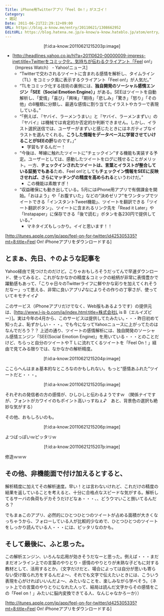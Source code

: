 ```yaml
---
Title: iPhone用Twitterアプリ「Feel On！」がスゴイ！
Category:
- 雑記
Date: 2011-06-21T22:29:12+09:00
URL: https://blog.a-know.me/entry/20110621/1308662952
EditURL: https://blog.hatena.ne.jp/a-know/a-know.hateblo.jp/atom/entry/12921228815727979603
---
```


<div align=center>[f:id:a-know:20110621215203p:image]</div>


- [http://headlines.yahoo.co.jp/hl?a=20110620-00000009-impress-inet:title=Twitterをコミック化、気持ちが伝わるクライアント「Feel on!」 （Impress Watch） - Yahoo!ニュース]
    - “Twitterで交わされるツイートに含まれる感情を解析し、タイムライン（TL）をコミック風に表示するクライアント「Feel on!」が人気だ。”
    - “TLをコミック化する技術の裏側には、<span class="deco" style="font-weight:bold;">独自開発のソーシャル感情エンジン「SEE（Social Emotion Engine）」</span>がある。SEEはツイートを自動解析し、「愛情」「喜び」「興味」「期待」「悲しみ」「驚き」「怒り」「その他」の8種類に分類し、最適な感情に割り当てたイラストやカラーで表現している。”
    - “「例えば、『ヤバイ、ラーメンうまい』と『ヤバイ、ラーメンまずい』の『ヤバイ』は機械では肯定的か否定的か判断できません。しかし、イラスト選択送信では、ユーザーがまずいと感じたときにはネガティブなイラストを選んでくれる。<span class="deco" style="font-weight:bold;">こうした情報をデータベースに学習させていけることがSEEの肝</span>なのです。」”
        - 学習もするんだー！
    - “今後は、琴線に触れたツイートに“チェックイン”する機能も実装する予定。ユーザーとしては、感動したツイートをログに残せることがメリット。一方、<span class="deco" style="font-weight:bold;">チェックインされたツイートは、言葉とイラストが整合している証拠でもある</span>ため、Feel on!としても<span class="deco" style="font-weight:bold;">チェックイン情報をSEEに反映させれば、さらにマッチングの精度を高められる</span>というわけだ。”
        - この機能は素敵すぎ！
    - “収益確保にも動き出している。5月にはiPhone用アプリで有償課金を開始。「おはよう」や「お腹すいた」などの“決めゼリフ”をワンタップでツイートできる「インスタントTweet機能」、ツイートを翻訳できる「ツイート翻訳ボタン」、ツイートに含まれるリンク先を「Read it Later」や「Instapaper」に保存できる「後で読む」ボタンを各230円で提供している。”
        - マネタイズもしっかり。イイと思います！！


[http://itunes.apple.com/jp/app/feel-on-for-twitter/id425305335?mt=8:title=Feel On! iPhoneアプリをダウンロードする]



## とまぁ、先日、↑のような記事を
Yahoo経由で見つけたのだけど。こりゃおもしろそうだってんで早速ダウンロード、使ってみると、これがなかなかの精度＆コミックの絵柄が非常に表情豊かで躍動感もあって、「こりゃ日々のTwitterライフに鮮やかな彩りを加えてくれそうだなー」って思える、非常に良いアプリ♪なによりその作りの丁寧さが、使っていてキモチイイ♪


このサービス（iPhoneアプリだけでなく、Web版もあるようです）の提供元は、[http://www.l-is-b.com/ja/index.html:title=株式会社L is B（エルイズビー）]。実は今年の4月から、このサービスは提供してたみたい。・・・昨日初めて知ったよ、恥ずかしい・・・。でも今になってYahooニュースに上がってたのはなんでだろう？？
上述の通り、ツイートの感情解析には、独自開発のソーシャル感情エンジン「SEE(Social Emotion Engine)」を用いている・・・とのことだけど、ちらっと自分のツイートやＴＬに流れてくるツイートを「Feel On！」経由で見てみる限りでは、なかなかの解析精度。


<div align=center>[f:id:a-know:20110621215204p:image]</div>

ここらへんはまぁ基本的なところなのかもしれない。もっと“感情あふれた”ツイートだと・・・。


<div align=center>[f:id:a-know:20110621215205p:image]</div>

それぞれの発信者の方の感情が、ひしひしと伝わるようですｗ
（関係ナイですが、フォントがカワイイのもポイント高いっすねぇ♪　あと、背景色の選択も絶妙な気がする）



その他、おもしろいのも。


<div align=center>[f:id:a-know:20110621215206p:image]</div>

よつばっぽいｗピッタリｗ


<div align=center>[f:id:a-know:20110621215207p:image]</div>

修造ｗｗｗ



## その他、非機能面で付け加えるとすると、
解析精度に加えてその解析速度。早い！とは言わないけれど、これだけの精度の結果を返していることを考えると、十分に合格点なスピードな気がする。解析してるサーバの負荷もデカそうだけどなぁ・・・、、どうウマいこと捌いてるんだろ？

でもまぁこのアプリ、必然的にひとつひとつのツイートが占める面積が大きくなっちゃうから、フォローしている人が比較的少なめで、ひとつひとつのツイートをしっかり読んでいる人・・・には、ピッタリなのかも。


## そして最後に、ふと思った。
この解析エンジン、いろんな応用が効きそうだなーと思った。例えば・・・まだまだオンライン上での言葉のやりとり・感情のやりとりが未熟な子どもに対する教材として、活用するとか。（文字だけだと、場合によっては自分が思いも寄らない受け取られ方をするんだよ〜、それでも文字で伝えたいときには、こういう表現を心がければいいんだよ〜、みたいなことを、楽しみながら学べそう。（ネット上での言葉のやりとりになれた人って、結局は読んだ文字からその感情をこの「Feel on！」みたいに脳内変換できてる人、なんじゃなかろーか））


[http://itunes.apple.com/jp/app/feel-on-for-twitter/id425305335?mt=8:title=Feel On! iPhoneアプリをダウンロードする]


<script src="https://moshi-moshi.moshimo.works/moshimoshi/a_know_blog/20110621-1308662952?title=iPhone%E7%94%A8Twitter%E3%82%A2%E3%83%97%E3%83%AA%E3%80%8CFeel%20On%EF%BC%81%E3%80%8D%E3%81%8C%E3%82%B9%E3%82%B4%E3%82%A4%EF%BC%81"></script>
